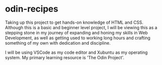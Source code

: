 # odin-recipes
Taking up this project to get hands-on knowledge of HTML and CSS. Although this is a basic and beginner level project, I will be viewing this as a stepping stone in my journey of expanding and honing my skills in Web Development, as well as getting used to working long hours and crafting something of my own with dedication and discipline.

I will be using VSCode as my code editor and Xubuntu as my operating system. My primary learning resource is 'The Odin Project'. 